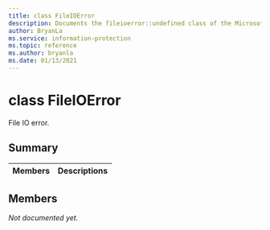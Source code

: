 ```yaml
---
title: class FileIOError 
description: Documents the fileioerror::undefined class of the Microsoft Information Protection (MIP) SDK.
author: BryanLa
ms.service: information-protection
ms.topic: reference
ms.author: bryanla
ms.date: 01/13/2021
---
```


# class FileIOError 
File IO error.
  
## Summary
 Members                        | Descriptions                                
--------------------------------|---------------------------------------------
  
## Members
_Not documented yet._
